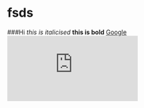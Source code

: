 # fsds
###Hi
_this is italicised_
**this is bold**
[Google](https://www.google.com/)
![Alt text](https://616pic.com/tupian/hello.html)
